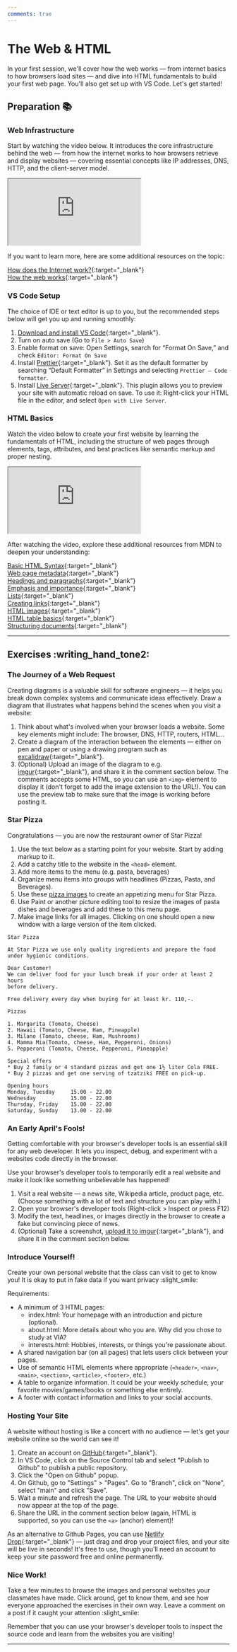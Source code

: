 ```yaml
---
comments: true
---
```


# The Web & HTML

In your first session, we'll cover how the web works — from internet basics to how browsers load sites — and dive into HTML fundamentals to build your first web page. You'll also get set up with VS Code. Let's get started!

## Preparation :books:

### Web Infrastructure

Start by watching the video below. It introduces the core infrastructure behind the web — from how the internet works to how browsers retrieve and display websites — covering essential concepts like IP addresses, DNS, HTTP, and the client-server model.

<iframe class="video" src="https://drive.google.com/file/d/1yZIrnc5s_JVPRzkFlq5-Nsv4iGTZjnDu/preview" allowfullscreen></iframe>

If you want to learn more, here are some additional resources on the topic:

[How does the Internet work?](https://developer.mozilla.org/en-US/docs/Learn_web_development/Howto/Web_mechanics/How_does_the_Internet_work){:target="\_blank"} <br>
[How the web works](https://developer.mozilla.org/en-US/docs/Learn_web_development/Getting_started/Web_standards/How_the_web_works){:target="\_blank"} <br>

### VS Code Setup

The choice of IDE or text editor is up to you, but the recommended steps below will get you up and running smoothly:

1. [Download and install VS Code](https://code.visualstudio.com){:target="\_blank"}.
2. Turn on auto save (Go to `File > Auto Save`)
3. Enable format on save: Open Settings, search for “Format On Save,” and check `Editor: Format On Save`
4. Install [Prettier](https://marketplace.visualstudio.com/items?itemName=esbenp.prettier-vscode){:target="\_blank"}. Set it as the default formatter by searching “Default Formatter” in Settings and selecting `Prettier — Code formatter`.
5. Install [Live Server](https://marketplace.visualstudio.com/items?itemName=ritwickdey.LiveServer){:target="\_blank"}. This plugin allows you to preview your site with automatic reload on save. To use it: Right-click your HTML file in the editor, and select `Open with Live Server`.

### HTML Basics

Watch the video below to create your first website by learning the fundamentals of HTML, including the structure of web pages through elements, tags, attributes, and best practices like semantic markup and proper nesting.

<iframe class="video" src="https://drive.google.com/file/d/1e__FNnjDuzckCgq9r8XrH_77ksOMImC5/preview" allowfullscreen></iframe>

After watching the video, explore these additional resources from MDN to deepen your understanding:

[Basic HTML Syntax](https://developer.mozilla.org/en-US/docs/Learn_web_development/Core/Structuring_content/Basic_HTML_syntax){:target="\_blank"} <br>
[Web page metadata](https://developer.mozilla.org/en-US/docs/Learn_web_development/Core/Structuring_content/Webpage_metadata){:target="\_blank"} <br>
[Headings and paragraphs](https://developer.mozilla.org/en-US/docs/Learn_web_development/Core/Structuring_content/Headings_and_paragraphs){:target="\_blank"} <br>
[Emphasis and importance](https://developer.mozilla.org/en-US/docs/Learn_web_development/Core/Structuring_content/Emphasis_and_importance){:target="\_blank"} <br>
[Lists](https://developer.mozilla.org/en-US/docs/Learn_web_development/Core/Structuring_content/Lists){:target="\_blank"} <br>
[Creating links](https://developer.mozilla.org/en-US/docs/Learn_web_development/Core/Structuring_content/Creating_links){:target="\_blank"} <br>
[HTML images](https://developer.mozilla.org/en-US/docs/Learn_web_development/Core/Structuring_content/HTML_images){:target="\_blank"} <br>
[HTML table basics](https://developer.mozilla.org/en-US/docs/Learn_web_development/Core/Structuring_content/HTML_table_basics){:target="\_blank"} <br>
[Structuring documents](https://developer.mozilla.org/en-US/docs/Learn_web_development/Core/Structuring_content/Structuring_documents){:target="\_blank"} <br>

---

## Exercises :writing_hand_tone2:


### The Journey of a Web Request

Creating diagrams is a valuable skill for software engineers — it helps you break down complex systems and communicate ideas effectively. Draw a diagram that illustrates what happens behind the scenes when you visit a website:

1. Think about what's involved when your browser loads a website. Some key elements might include: The browser, DNS, HTTP, routers, HTML...
2. Create a diagram of the interaction between the elements — either on pen and paper or using a drawing program such as [excalidraw](https://excalidraw.com/){:target="\_blank"}.
3. (Optional) Upload an image of the diagram to e.g. [imgur](https://imgur.com/upload){:target="\_blank"}, and share it in the comment section below. The comments accepts some HTML, so you can use an `<img>` element to display it (don't forget to add the image extension to the URL!). You can use the preview tab to make sure that the image is working before posting it.

### Star Pizza

Congratulations — you are now the restaurant owner of Star Pizza!

1. Use the text below as a starting point for your website. Start by adding markup to it.
2. Add a catchy title to the website in the `<head>` element.
3. Add more items to the menu (e.g. pasta, beverages)
4. Organize menu items into groups with headlines (Pizzas, Pasta, and Beverages).
5. Use these [pizza images](https://github.com/KasperKnop/WEB1/raw/refs/heads/main/resources/star-pizza-images.zip) to create an appetizing menu for Star Pizza.
6. Use Paint or another picture editing tool to resize the images of pasta dishes and beverages and add these to this menu page.
7. Make image links for all images. Clicking on one should open a new window with a large version of the item clicked.

```
Star Pizza

At Star Pizza we use only quality ingredients and prepare the food
under hygienic conditions.

Dear Customer!
We can deliver food for your lunch break if your order at least 2 hours
before delivery.

Free delivery every day when buying for at least kr. 110,-.

Pizzas

1. Margarita (Tomato, Cheese)
2. Hawaii (Tomato, Cheese, Ham, Pineapple)
3. Milano (Tomato, cheese, Ham, Mushrooms)
4. Mamma Mia(Tomato, cheese, Ham, Pepperoni, Onions)
5. Pepperoni (Tomato, Cheese, Pepperoni, Pineapple)

Special offers
* Buy 2 family or 4 standard pizzas and get one 1½ liter Cola FREE.
* Buy 2 pizzas and get one serving of tzatziki FREE on pick-up.

Opening hours
Monday, Tuesday     15.00 - 22.00
Wednesday           15.00 - 22.00
Thursday, Friday    15.00 - 22.00
Saturday, Sunday    13.00 - 22.00
```

### An Early April's Fools!

Getting comfortable with your browser's developer tools is an essential skill for any web developer. It lets you inspect, debug, and experiment with a websites code directly in the browser.

Use your browser's developer tools to temporarily edit a real website and make it look like something unbelievable has happened!

1. Visit a real website — a news site, Wikipedia article, product page, etc. (Choose something with a lot of text and structure you can play with.)
2. Open your browser's developer tools (Right-click > Inspect or press F12)
3. Modify the text, headlines, or images directly in the browser to create a fake but convincing piece of news.
4. (Optional) Take a screenshot, [upload it to imgur](https://imgur.com/upload){:target="\_blank"}, and share it in the comment section below.

### Introduce Yourself!

Create your own personal website that the class can visit to get to know you!  It is okay to put in fake data if you want privacy :slight_smile:

Requirements:

-   A minimum of 3 HTML pages:
    -   index.html: Your homepage with an introduction and picture (optional).
    -   about.html: More details about who you are. Why did you chose to study at VIA?
    -   interests.html: Hobbies, interests, or things you're passionate about.
-   A shared navigation bar (on all pages) that lets users click between your pages.
-   Use of semantic HTML elements where appropriate (`<header>`, `<nav>`, `<main>`, `<section>`, `<article>`, `<footer>`, etc.)
-   A table to organize information. It could be your weekly schedule, your favorite movies/games/books or something else entirely.
-   A footer with contact information and links to your social accounts.

### Hosting Your Site

A website without hosting is like a concert with no audience — let's get your website online so the world can see it!

1. Create an account on [GitHub](https://github.com/signup){:target="\_blank"}.
2. In VS Code, click on the Source Control tab and select "Publish to Github" to publish a public repository.
3. Click the "Open on Github" popup.
4. On Github, go to "Settings" > "Pages". Go to "Branch", click on "None", select "main" and click "Save".
5. Wait a minute and refresh the page. The URL to your website should now appear at the top of the page.
6. Share the URL in the comment section below (again, HTML is supported, so you can use the `<a>` (anchor) element)!

As an alternative to Github Pages, you can use [Netlify Drop](https://app.netlify.com/drop){:target="\_blank"} — just drag and drop your project files, and your site will be live in seconds! It's free to use, though you'll need an account to keep your site password free and online permanently.

### Nice Work!

Take a few minutes to browse the images and personal websites your classmates have made. Click around, get to know them, and see how everyone approached the exercises in their own way. Leave a comment on a post if it caught your attention :slight_smile:

Remember that you can use your browser's developer tools to inspect the source code and learn from the websites you are visiting!

---
